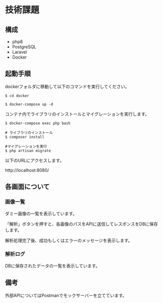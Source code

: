 # 技術課題

## 構成

- php8
- PostgreSQL
- Laravel
- Docker

## 起動手順

dockerフォルダに移動して以下のコマンドを実行してください。

```
$ cd docker

$ docker-compose up -d
```

コンテナ内でライブラリのインストールとマイグレーションを実行します。

```
$ docker-compose exec php bash

# ライブラリのインストール
$ composer install

#マイグレーションを実行
$ php artisan migrate
```

以下のURLにアクセスします。

http://localhost:8080/

## 各画面について

### 画像一覧

ダミー画像の一覧を表示しています。

「解析」ボタンを押すと、各画像のパスをAPIに送信してレスポンスをDBに保存します。

解析処理完了後、成功もしくはエラーのメッセージを表示します。

### 解析ログ

DBに保存されたデータの一覧を表示しています。

## 備考

外部APIについてはPostmanでモックサーバーを立てています。